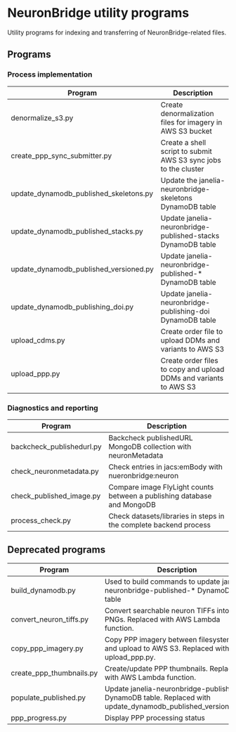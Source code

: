 # NeuronBridge utility programs

Utility programs for indexing and transferring of NeuronBridge-related files. 

## Programs

### Process implementation

| Program | Description |
| ------- | ----------- |
| denormalize_s3.py | Create denormalization files for imagery in AWS S3 bucket |
| create_ppp_sync_submitter.py | Create a shell script to submit AWS S3 sync jobs to the cluster |
| update_dynamodb_published_skeletons.py | Update the janelia-neuronbridge-skeletons DynamoDB table |
| update_dynamodb_published_stacks.py | Update janelia-neuronbridge-published-stacks DynamoDB table |
| update_dynamodb_published_versioned.py | Update janelia-neuronbridge-published-* DynamoDB table |
| update_dynamodb_publishing_doi.py | Update janelia-neuronbridge-publishing-doi DynamoDB table |
| upload_cdms.py | Create order file to upload DDMs and variants to AWS S3 |
| upload_ppp.py | Create order files to copy and upload DDMs and variants to AWS S3 |

### Diagnostics and reporting
| Program | Description |
| ------- | ----------- |
| backcheck_publishedurl.py | Backcheck publishedURL MongoDB collection with neuronMetadata |
| check_neuronmetadata.py | Check entries in jacs:emBody with nueronbridge:neuron |
| check_published_image.py | Compare image FlyLight counts between a publishing database and MongoDB |
| process_check.py | Check datasets/libraries in steps in the complete backend process |

## Deprecated programs

| Program | Description |
| ------- | ----------- |
| build_dynamodb.py | Used to build commands to update janelia-neuronbridge-published-* DynamoDB table |
| convert_neuron_tiffs.py | Convert searchable neuron TIFFs into PNGs. Replaced with AWS Lambda function. |
| copy_ppp_imagery.py | Copy PPP imagery between filesystems and upload to AWS S3. Replaced with upload_ppp.py. |
| create_ppp_thumbnails.py | Create/update PPP thumbnails. Replaced with AWS Lambda function. |
| populate_published.py | Update janelia-neuronbridge-published-* DynamoDB table. Replaced with update_dynamodb_published_versioned.py. |
| ppp_progress.py | Display PPP processing status |
